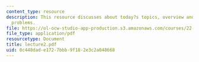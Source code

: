```yaml
---
content_type: resource
description: This resource discusses about today?s topics, overview and simple 1-D
  problems.
file: https://ol-ocw-studio-app-production.s3.amazonaws.com/courses/22-105-electromagnetic-interactions-fall-2005/0c448dade1727bbb9f182e3c2a048668_lecture2.pdf
file_type: application/pdf
resourcetype: Document
title: lecture2.pdf
uid: 0c448dad-e172-7bbb-9f18-2e3c2a048668
---
```

